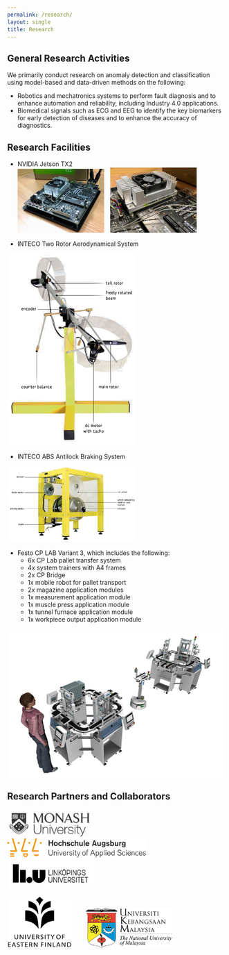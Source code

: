 ```yaml
---
permalink: /research/
layout: single
title: Research 
---
```


## General Research Activities ##
We primarily conduct research on anomaly detection and classification using model-based and data-driven methods on the following:
* Robotics and mechatronics systems to perform fault diagnosis and to enhance automation and reliability, including Industry 4.0 applications.
* Biomedical signals such as ECG and EEG to identify the key biomarkers for early detection of diseases and to enhance the accuracy of diagnostics.


## Research Facilities ##
* NVIDIA Jetson TX2  
<img src="/assets/Figures/Jetson.jpg" width="200">&emsp;<img src="/assets/Figures/Jetson2.jpg" width="200">

* INTECO Two Rotor Aerodynamical System  
<img src="/assets/Figures/Aero.png" width="300">

* INTECO ABS Antilock Braking System  
<img src="/assets/Figures/ABS.png" width="300">

* Festo CP LAB Variant 3, which includes the following:
  * 6x CP Lab pallet transfer system
  * 4x system trainers with A4 frames
  * 2x CP Bridge
  * 1x mobile robot for pallet transport
  * 2x magazine application modules
  * 1x measurement application module
  * 1x muscle press application module
  * 1x tunnel furnace application module
  * 1x workpiece output application module  
<img src="/assets/Figures/Festo.png" width="500">  


## Research Partners and Collaborators ##

<img src="/assets/Figures/Monash.png" width="200">&emsp;&emsp; 
<img src="/assets/Figures/UAS.png" width="320">&emsp;&emsp; 
<img src="/assets/Figures/LiU.png" width="200">&emsp;&emsp;  

<img src="/assets/Figures/UEF.jpg" width="150">&emsp;&emsp; 
<img src="/assets/Figures/UKM.png" width="200">&emsp;&emsp; 

 
